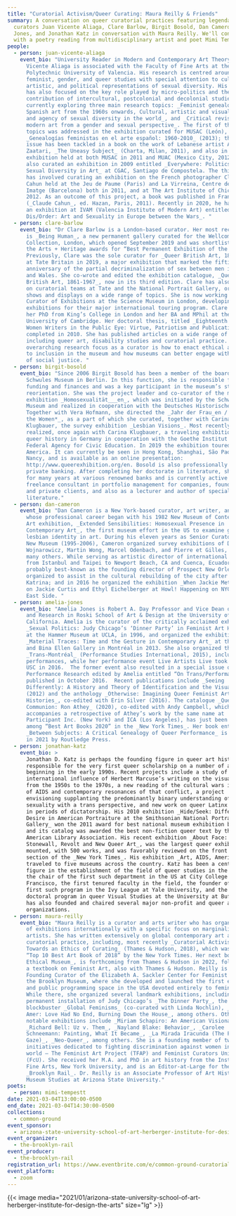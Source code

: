 ```yaml
---
title: "Curatorial Activism/Queer Curating: Maura Reilly & Friends"
summary: A conversation on queer curatorial practices featuring legendary
  curators Juan Vicente Aliaga, Clare Barlow, Birgit Bosold, Dan Cameron, Amelia
  Jones, and Jonathan Katz in conversation with Maura Reilly. We'll conclude
  with a poetry reading from multidisciplinary artist and poet Mimi Tempestt.
people:
  - person: juan-vicente-aliaga
    event_bio: "University Reader in Modern and Contemporary Art Theory, Juan
      Vicente Aliaga is associated with the Faculty of Fine Arts at the
      Polytechnic University of Valencia. His research is centred around
      feminist, gender, and queer studies with special attention to cultural,
      artistic, and political representations of sexual diversity. His teaching
      has also focused on the key role played by micro-politics and the
      contribution of intercultural, postcolonial and decolonial studies. He is
      currently exploring three main research topics: _Feminist genealogies in
      Spanish art from the 1960s onwards, Cultural, artistic and visual presence
      and agency of sexual diversity in the world_, and _Critical revision of
      modern art from a gender and sexual perspective_. The first of these
      topics was addressed in the exhibition curated for MUSAC (León),
      _Genealogías feministas en el arte español: 1960-2010_ (2013); the second
      issue has been tackled in a book on the work of Lebanese artist Akram
      Zaatari, _The Uneasy Subject_ (Charta, Milan, 2011), and also in an
      exhibition held at both MUSAC in 2011 and MUAC (Mexico City, 2012). He has
      also curated an exhibition in 2009 entitled _Everywhere: Politics of
      Sexual Diversity in Art_ at CGAC, Santiago de Compostela. The third issue
      has involved curating an exhibition on the French photographer Claude
      Cahun held at the Jeu de Paume (Paris) and La Virreina, Centre de la
      Imatge (Barcelona) both in 2011, and at The Art Institute of Chicago in
      2012. As an outcome of this project, a book was published in France
      (_Claude Cahun_, ed. Hazan, Paris, 2011). Recently in 2020, he has curated
      an exhibition at IVAM (Valencia Institute of Modern Art) entitled _Moral
      Dis/Order: Art and Sexuality in Europe between the Wars_. "
  - person: clare-barlow
    event_bio: "Dr Clare Barlow is a London-based curator. Her most recent project
      is _Being Human_, a new permanent gallery curated for the Wellcome
      Collection, London, which opened September 2019 and was shortlisted for
      the Arts + Heritage awards for “Best Permanent Exhibition of the Year”.
      Previously, Clare was the sole curator for _Queer British Art, 1861-1967_
      at Tate Britain in 2019, a major exhibition that marked the fiftieth
      anniversary of the partial decriminalization of sex between men in England
      and Wales. She co-wrote and edited the exhibition catalogue, _Queer
      British Art, 1861-1967_, now in its third edition. Clare has also worked
      on curatorial teams at Tate and the National Portrait Gallery, organizing
      shows and displays on a wide range of topics. She is now working as
      Curator of Exhibitions at the Science Museum in London, developing
      exhibitions for their major international touring program. Clare received
      her PhD from King’s College in London and her BA and MPhil at the
      University of Cambridge. Her doctoral thesis, titled _Eighteenth Century
      Women Writers in the Public Eye: Virtue, Patriotism and Publication_, was
      completed in 2010. She has published articles on a wide range of subjects,
      including queer art, disability studies and curatorial practice. Her
      overarching research focus as a curator is how to enact ethical approaches
      to inclusion in the museum and how museums can better engage with themes
      of social justice. "
  - person: birgit-bosold
    event_bio: "Since 2006 Birgit Bosold has been a member of the board of the
      Schwules Museum in Berlin. In this function, she is responsible for
      funding and finances and was a key participant in the museum’s strategic
      reorientation. She was the project leader and co-curator of the major
      exhibition _Homosexualität___en_, which was initiated by the Schwules
      Museum and realized in cooperation with the Deutsches Historisches Museum.
      Together with Vera Hofmann, she directed the _Jahr der Frau_en / Year of
      the Women*_, as a part of which she curated, together with Carina
      Klugbauer, the survey exhibition _Lesbian Visions_. Most recently, she
      realized, once again with Carina Klugbauer, a traveling exhibition on
      queer history in Germany in cooperation with the Goethe Institut and the
      Federal Agency for Civic Education. In 2019 the exhibition toured North
      America. It can currently be seen in Hong Kong, Shanghai, São Paolo,
      Nancy, and is available as an online presentation:
      http://www.queerexhibition.org/en. Bosold is also professionally active in
      private banking. After completing her doctorate in literature, she worked
      for many years at various renowned banks and is currently active as a
      freelance consultant in portfolio management for companies, foundations
      and private clients, and also as a lecturer and author of specialized
      literature."
  - person: dan-cameron
    event_bio: "Dan Cameron is a New York-based curator, art writer, and educator
      whose professional career began with his 1982 New Museum of Contemporary
      Art exhibition, _Extended Sensibilities: Homosexual Presence in
      Contemporary Art_, the first museum effort in the US to examine gay &
      lesbian identity in art. During his eleven years as Senior Curator at the
      New Museum (1995-2006), Cameron organized survey exhibitions of David
      Wojnarowicz, Martin Wong, Marcel Odenbach, and Pierre et Gilles, among
      many others. While serving as artistic director of international biennials
      from Istanbul and Taipei to Newport Beach, CA and Cuenca, Ecuador, Dan is
      probably best-known as the founding director of Prospect New Orleans,
      organized to assist in the cultural rebuilding of the city after Hurricane
      Katrina; and in 2016 he organized the exhibition _When Jackie Met Ethyl_
      on Jackie Curtis and Ethyl Eichelberger at Howl! Happening on NYCs Lower
      East Side. "
  - person: amelia-jones
    event_bio: "Amelia Jones is Robert A. Day Professor and Vice Dean of Academics
      and Research in Roski School of Art & Design at the University of Southern
      California. Amelia is the curator of the critically acclaimed exhibition
      _Sexual Politics: Judy Chicago’s ‘Dinner Party’ in Feminist Art History_,
      at the Hammer Museum at UCLA, in 1996, and organized the exhibition
      _Material Traces: Time and the Gesture in Contemporary Art_ at the Leonard
      and Bina Ellen Gallery in Montréal in 2013. She also organized the event
      _Trans-Montréal_ (Performance Studies International, 2015), including
      performances, while her performance event Live Artists Live took place at
      USC in 2016.  The former event also resulted in a special issue of
      Performance Research edited by Amelia entitled “On Trans/Performance,”
      published in October 2016.  Recent publications include _Seeing
      Differently: A History and Theory of Identification and the Visual Arts_
      (2012) and the anthology _Otherwise: Imagining Queer Feminist Art
      Histories_, co-edited with Erin Silver (2016). The catalogue _Queer
      Communion: Ron Athey_ (2020), co-edited with Andy Campbell, which
      accompanies a retrospective of Athey’s work by the same name at
      Participant Inc. (New York) and ICA (Los Angeles), has just been listed
      among “Best Art Books 2020” in the _New York Times_. Her book entitled In
      _Between Subjects: A Critical Genealogy of Queer Performance_ is published
      in 2021 by Routledge Press.   "
  - person: jonathan-katz
    event_bio: >
      Jonathan D. Katz is perhaps the founding figure in queer art history,
      responsible for the very first queer scholarship on a number of artists
      beginning in the early 1990s. Recent projects include a study of the
      international influence of Herbert Marcuse’s writing on the visual arts
      from the 1950s to the 1970s, a new reading of the cultural wars in the era
      of AIDS and contemporary resonances of that conflict, a project
      envisioning supplanting the predominantly binary understanding of
      sexuality with a trans perspective, and new work on queer Latinx artists
      in periods of dictatorship. His 2010 exhibition _Hide/Seek: Difference and
      Desire in American Portraiture at the Smithsonian National Portrait
      Gallery_ won the 2011 award for best national museum exhibition by AICA
      and its catalog was awarded the best non-fiction queer text by the
      American Library Association. His recent exhibition _About Face:
      Stonewall, Revolt and New Queer Art_, was the largest queer exhibition yet
      mounted, with 500 works, and was favorably reviewed on the front page art
      section of the _New York Times_. His exhibition _Art, AIDS, America_
      traveled to five museums across the country. Katz has been a central
      figure in the establishment of the field of queer studies in the US, as
      the chair of the first such department in the US at City College of San
      Francisco, the first tenured faculty in the field, the founder of the
      first such program in the Ivy League at Yale University, and the first
      doctoral program in queer Visual Studies at the University at Buffalo. He
      has also founded and chaired several major non-profit and queer activist
      organizations. 
  - person: maura-reilly
    event_bio: "Maura Reilly is a curator and arts writer who has organized dozens
      of exhibitions internationally with a specific focus on marginalized
      artists. She has written extensively on global contemporary art and
      curatorial practice, including, most recently _Curatorial Activism:
      Towards an Ethics of Curating_ (Thames & Hudson, 2018), which was named a
      “Top 10 Best Art Book of 2018” by the New York Times. Her next book, _The
      Ethical Museum_, is forthcoming from Thames & Hudson in 2022, followed by
      a textbook on Feminist Art, also with Thames & Hudson. Reilly is the
      Founding Curator of the Elizabeth A. Sackler Center for Feminist Art at
      the Brooklyn Museum, where she developed and launched the first exhibition
      and public programming space in the USA devoted entirely to feminist art.
      While there, she organized several landmark exhibitions, including the
      permanent installation of Judy Chicago’s _The Dinner Party_, the
      blockbuster _Global Feminisms_ (co-curated with Linda Nochlin), _Ghada
      Amer: Love Had No End, Burning Down the House_, among others. Other
      notable exhibitions include _Miriam Schapiro: An American Visionary_,
      _Richard Bell: Uz v. Them_, _Nayland Blake: Behavior_, _Carolee
      Schneemann: Painting, What It Became_, _La Mirada Iracunda (The Furious
      Gaze)_, _Neo-Queer_, among others. She is a founding member of two
      initiatives dedicated to fighting discrimination against women in the art
      world – The Feminist Art Project (TFAP) and Feminist Curators United
      (FcU). She received her M.A. and PhD in art history from the Institute of
      Fine Arts, New York University, and is an Editor-at-Large for the
      _Brooklyn Rail_. Dr. Reilly is an Associate Professor of Art History and
      Museum Studies at Arizona State University."
poets:
  - person: mimi-tempestt
date: 2021-03-04T13:00:00-0500
end_date: 2021-03-04T14:30:00-0500
collections:
  - common-ground
event_sponsor:
  - arizona-state-university-school-of-art-herberger-institute-for-design-the-arts
event_organizer:
  - the-brooklyn-rail
event_producer:
  - the-brooklyn-rail
registration_url: https://www.eventbrite.com/e/common-ground-curatorial-activism-part-4-tickets-143206002007
event_platform:
  - zoom
---
```

{{< image media="2021/01/arizona-state-university-school-of-art-herberger-institute-for-design-the-arts" size="lg" >}}